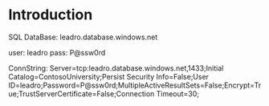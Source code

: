 # Introduction 

SQL DataBase: leadro.database.windows.net

user: leadro
pass: P@ssw0rd

ConnString: Server=tcp:leadro.database.windows.net,1433;Initial Catalog=ContosoUniversity;Persist Security Info=False;User ID=leadro;Password=P@ssw0rd;MultipleActiveResultSets=False;Encrypt=True;TrustServerCertificate=False;Connection Timeout=30;